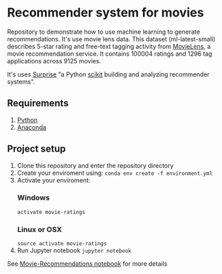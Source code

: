# Recommender system for movies
Repository to demonstrate how to use machine learning to generate recommendations. It's use movie lens data.
This dataset (ml-latest-small) describes 5-star rating and free-text tagging activity from [MovieLens](http://movielens.org),
a movie recommendation service. It contains 100004 ratings and 1296 tag applications across 9125 movies.

It's uses [Surprise](http://surpriselib.com/) "a Python [scikit](https://www.scipy.org/scikits.html) building and analyzing recommender systems".

## Requirements
1. [Python](https://www.python.org/downloads/)
2. [Anaconda](https://www.anaconda.com/download/)

## Project setup
1. Clone this repository and enter the repository directory
2. Create your enviroment using:
`conda env create -f environment.yml`
3. Activate your enviroment:
    ### Windows
    `activate movie-ratings`
    ### Linux or OSX
    `source activate movie-ratings`
4. Run Jupyter notebook `jupyter notebook`


See [Movie-Recommendations notebook](Movie-Recommendations.ipynb) for more details
